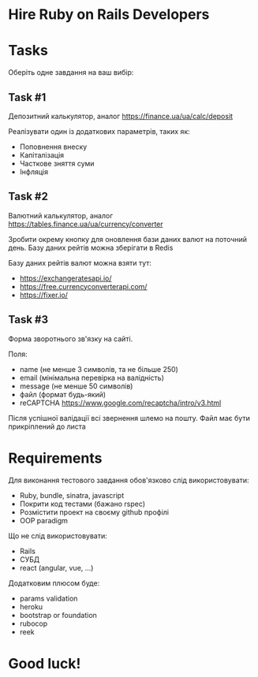 # Hire Ruby on Rails Developers

# Tasks

Оберіть одне завдання на ваш вибір:

## Task #1

Депозитний калькулятор, аналог https://finance.ua/ua/calc/deposit

Реалізувати один із додаткових параметрів, таких як:

 - Поповнення внеску
 - Капіталізація
 - Часткове зняття суми
 - Інфляція

## Task #2

Валютний калькулятор, аналог https://tables.finance.ua/ua/currency/converter

Зробити окрему кнопку для оновлення бази даних валют на поточний день.
Базу даних рейтів можна зберігати в Redis

Базу даних рейтів валют можна взяти тут:
- https://exchangeratesapi.io/
- https://free.currencyconverterapi.com/
- https://fixer.io/

## Task #3

Форма зворотнього зв'язку на сайті.

Поля:
  - name (не менше 3 символів, та не більше 250)
  - email (мінімальна перевірка на валідність)
  - message (не менше 50 символів)
  - файл (формат будь-який)
  - reCAPTCHA https://www.google.com/recaptcha/intro/v3.html

Після успішної валідації всі звернення шлемо на пошту. Файл має бути прикріплений до листа

# Requirements

Для виконання тестового завдання обов'язково слід використовувати:

 - Ruby, bundle, sinatra, javascript
 - Покрити код тестами (бажано rspec)
 - Розмістити проект на своєму github профілі
 - OOP paradigm

Що не слід використовувати:

  - Rails
  - СУБД
  - react (angular, vue, ...)

Додатковим плюсом буде:

  - params validation
  - heroku
  - bootstrap or foundation
  - rubocop
  - reek

# Good luck!
